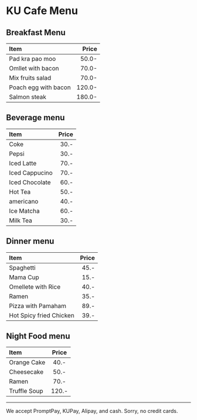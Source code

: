 # KU Cafe Menu

## Breakfast Menu

| Item                                   | Price |
|:---------------------------------------|------:|
| Pad kra pao  moo                         | 50.0-   |
| Omllet with bacon                         | 70.0-   |
| Mix fruits salad                           |  70.0-  |
| Poach egg with bacon                           |  120.0-  |
| Salmon steak                          |  180.0-  |

## Beverage menu
 Item               | Price |
|:------------------|------:|
| Coke              | 30.-  |
| Pepsi             | 30.-  |
| Iced Latte        | 70.-  |
| Iced Cappucino    | 70.-  |
| Iced Chocolate    | 60.-  |
| Hot Tea           | 50.-  |
| americano         | 40.-  |
| Ice Matcha        | 60.-  |
| Milk Tea          | 30.-  |


## Dinner menu
 Item               | Price |
|:------------------|------:|
| Spaghetti              | 45.-  |
| Mama Cup             | 15.-  |
| Omellete with Rice        | 40.-  |
| Ramen    | 35.-  |
| Pizza with Pamaham    | 89.-  |
| Hot Spicy fried Chicken    | 39.-  |

## Night Food menu
Item | Price |
| :--- | :---: |
| Orange Cake | 40.- |
| Cheesecake | 50.- |
| Ramen | 70.- |
| Truffle Soup | 120.- |


---

We accept PromptPay, KUPay, Alipay, and cash. Sorry, no credit cards.
